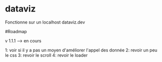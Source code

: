 # dataviz

Fonctionne sur un localhost dataviz.dev

#Roadmap

v 1.1.1 --> en cours 

1: voir si il y a pas un moyen d'améliorer l'appel des donnée
2: revoir un peu le css
3: revoir le scroll 
4: revoir le loader 


